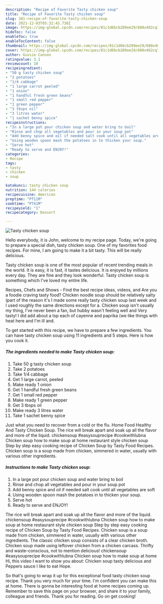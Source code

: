 ```yaml
---
description: "Recipe of Favorite Tasty chicken soup"
title: "Recipe of Favorite Tasty chicken soup"
slug: 381-recipe-of-favorite-tasty-chicken-soup
date: 2021-12-03T05:32:43.738Z
image: https://img-global.cpcdn.com/recipes/81c1d6bcb289ee29/680x482cq70/tasty-chicken-soup-recipe-main-photo.jpg
hideToc: false
enableToc: true
enableTocContent: false
thumbnail: https://img-global.cpcdn.com/recipes/81c1d6bcb289ee29/680x482cq70/tasty-chicken-soup-recipe-main-photo.jpg
cover: https://img-global.cpcdn.com/recipes/81c1d6bcb289ee29/680x482cq70/tasty-chicken-soup-recipe-main-photo.jpg
author: Gussie Cannon
ratingvalue: 3.1
reviewcount: 10
recipeingredient:
- "50 g tasty chicken soup"
- "2 potatoes"
- "1/4 cabbage"
- "1 large carrot peeled"
- "1 onion"
- "1 handful fresh green beans"
- "1 small red pepper"
- "1 green pepper"
- "3 tbsps oil"
- "3 litres water"
- "1 sachet benny spice"
recipeinstructions:
- "In a large pot pour chicken soup and water bring to boil"
- "Rinse and chop all vegetables and pour in your soup pot"
- "Add benny spice and oil if needed salt cook until all vegetables are soft"
- "Using wooden spoon mash the potatoes in to thicken your soup."
- "Serve hot"
- "Ready to serve and ENJOY!"
categories:
- Recipe
tags:
- tasty
- chicken
- soup

katakunci: tasty chicken soup 
nutrition: 144 calories
recipecuisine: American
preptime: "PT11M"
cooktime: "PT41M"
recipeyield: "1"
recipecategory: Dessert

---
```



![Tasty chicken soup](https://img-global.cpcdn.com/recipes/81c1d6bcb289ee29/680x482cq70/tasty-chicken-soup-recipe-main-photo.jpg)

Hello everybody, it is John, welcome to my recipe page. Today, we're going to prepare a special dish, tasty chicken soup. One of my favorites food recipes. For mine, I am going to make it a bit tasty. This will be really delicious.

Tasty chicken soup is one of the most popular of recent trending meals in the world. It is easy, it is fast, it tastes delicious. It is enjoyed by millions every day. They are fine and they look wonderful. Tasty chicken soup is something which I've loved my entire life.

Recipes, Chefs and Shows - Find the best recipe ideas, videos, and Are you a foodie craving tasty food? Chicken noodle soup should be relatively salty (part of the reason it&#39;s I made some really tasty chicken soup last week and I used roughly the same directions except for a. Chicken soup isn&#39;t usually my thing, I&#39;ve never been a fan, but hubby wasn&#39;t feeling well and Very tasty! I did add about a tsp each of cayenne and paprika (we like things with heat here and I&#39;m ill and.


To get started with this recipe, we have to prepare a few ingredients. You can have tasty chicken soup using 11 ingredients and 5 steps. Here is how you cook it.

<!--inarticleads1-->

##### The ingredients needed to make Tasty chicken soup:

1. Take 50 g tasty chicken soup
1. Take 2 potatoes
1. Take 1/4 cabbage
1. Get 1 large carrot, peeled
1. Make ready 1 onion
1. Get 1 handful fresh green beans
1. Get 1 small red pepper
1. Make ready 1 green pepper
1. Get 3 tbsps oil
1. Make ready 3 litres water
1. Take 1 sachet benny spice


Just what you need to recover from a cold or the flu. Home Food Healthy And Tasty Chicken Soup. The rice will break apart and soak up all the flavor and more of the liquid. chickensoup #easysouprecipe #cookwithlubna Chicken soup how to make soup at home restaurant style chicken soup Step by step easy cooking recipe of Chicken Soup by Tasty Food Recipes. Chicken soup is a soup made from chicken, simmered in water, usually with various other ingredients. 

<!--inarticleads2-->

##### Instructions to make Tasty chicken soup:

1. In a large pot pour chicken soup and water bring to boil
1. Rinse and chop all vegetables and pour in your soup pot
1. Add benny spice and oil if needed salt cook until all vegetables are soft
1. Using wooden spoon mash the potatoes in to thicken your soup.
1. Serve hot
1. Ready to serve and ENJOY!

The rice will break apart and soak up all the flavor and more of the liquid. chickensoup #easysouprecipe #cookwithlubna Chicken soup how to make soup at home restaurant style chicken soup Step by step easy cooking recipe of Chicken Soup by Tasty Food Recipes. Chicken soup is a soup made from chicken, simmered in water, usually with various other ingredients. The classic chicken soup consists of a clear chicken broth. Chicken soup made using leftover chicken from a chicken carcass. Thrifty and waste-conscious, not to mention delicious! chickensoup #easysouprecipe #cookwithlubna Chicken soup how to make soup at home Hi, this video I want to show you about: Chicken soup tasty delicious and Peppers sauce I like to eat Hope. 

So that's going to wrap it up for this exceptional food tasty chicken soup recipe. Thank you very much for your time. I'm confident you can make this at home. There is gonna be interesting food at home recipes coming up. Remember to save this page on your browser, and share it to your family, colleague and friends. Thank you for reading. Go on get cooking!
